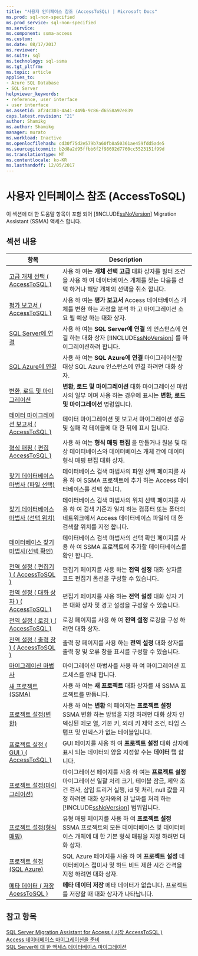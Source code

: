 ```yaml
---
title: "사용자 인터페이스 참조 (AccessToSQL) | Microsoft Docs"
ms.prod: sql-non-specified
ms.prod_service: sql-non-specified
ms.service: 
ms.component: ssma-access
ms.custom: 
ms.date: 08/17/2017
ms.reviewer: 
ms.suite: sql
ms.technology: sql-ssma
ms.tgt_pltfrm: 
ms.topic: article
applies_to:
- Azure SQL Database
- SQL Server
helpviewer_keywords:
- reference, user interface
- user interface
ms.assetid: af24c303-4a41-449b-9c86-d6558a97e839
caps.latest.revision: "21"
author: Shamikg
ms.author: Shamikg
manager: murato
ms.workload: Inactive
ms.openlocfilehash: cd30f75d2e579b7a60fb8a50361ae459fdd5ade5
ms.sourcegitcommit: b2d8a2d95ffbb6f2f98692d7760cc5523151f99d
ms.translationtype: MT
ms.contentlocale: ko-KR
ms.lasthandoff: 12/05/2017
---
```

# <a name="user-interface-reference-accesstosql"></a>사용자 인터페이스 참조 (AccessToSQL)
이 섹션에 대 한 도움말 항목이 포함 되어 [!INCLUDE[ssNoVersion](../../includes/ssnoversion_md.md)] Migration Assistant (SSMA) 액세스 합니다.  
  
## <a name="in-this-section"></a>섹션 내용  
  
|항목|Description|  
|---------|---------------|  
|[고급 개체 선택 &#40; AccessToSQL &#41;](../../ssma/access/advanced-object-selection-accesstosql.md)|사용 하 여는 **개체 선택 고급** 대화 상자를 필터 조건을 사용 하 여 데이터베이스 개체를 찾는 다음를 선택 하거나 해당 개체의 선택을 취소 합니다.|  
|[평가 보고서 &#40; AccessToSQL &#41;](../../ssma/access/assessment-report-accesstosql.md)|사용 하 여는 **평가 보고서** Access 데이터베이스 개체를 변환 하는 과정을 분석 하 고 마이그레이션 소요 될 예상 하는 대화 상자.|  
|[SQL Server에 연결](http://msdn.microsoft.com/ceb77a97-d6d5-4a92-90a6-342e97d12b54)|사용 하 여는 **SQL Server에 연결** 의 인스턴스에 연결 하는 대화 상자 [!INCLUDE[ssNoVersion](../../includes/ssnoversion_md.md)] 를 마이그레이션하려 합니다.|  
|[SQL Azure에 연결](http://msdn.microsoft.com/bf44b236-d9be-41ae-a5fd-bd73038e505f)|사용 하 여는 **SQL Azure에 연결** 마이그레이션할 대상 SQL Azure 인스턴스에 연결 하려면 대화 상자.|  
|[변환, 로드 및 마이그레이션](http://msdn.microsoft.com/4ec83e96-88a5-4b7b-8d5a-f3429d9a936b)|**변환, 로드 및 마이그레이션** 대화 마이그레이션 마법사의 일부 이며 사용 하는 경우에 표시는 **변환, 로드 및 마이그레이션** 명령입니다.|  
|[데이터 마이그레이션 보고서 &#40; AccessToSQL &#41;](../../ssma/access/data-migration-report-accesstosql.md)|데이터 마이그레이션 및 보고서 마이그레이션 성공 및 실패 각 테이블에 대 한 뒤에 표시 됩니다.|  
|[형식 매핑 &#40; 편집 AccessToSQL &#41;](../../ssma/access/edit-type-mapping-accesstosql.md)|사용 하 여는 **형식 매핑 편집** 을 만들거나 원본 및 대상 데이터베이스와 데이터베이스 개체 간에 데이터 형식 매핑 편집 대화 상자.|  
|[찾기 데이터베이스 마법사 (파일 선택)](http://msdn.microsoft.com/2f574a34-4bab-40a4-89a8-ad4907ffc3fd)|데이터베이스 검색 마법사의 파일 선택 페이지를 사용 하 여 SSMA 프로젝트에 추가 하는 Access 데이터베이스를 선택 합니다.|  
|[찾기 데이터베이스 마법사 (선택 위치)](http://msdn.microsoft.com/00b2d32a-998b-47a7-b25c-589b5bd6777a)|데이터베이스 검색 마법사의 위치 선택 페이지를 사용 하 여 검색 기준과 일치 하는 컴퓨터 또는 폴더의 네트워크에서 Access 데이터베이스 파일에 대 한 검색할 위치를 지정 합니다.|  
|[데이터베이스 찾기 마법사(선택 확인)](http://msdn.microsoft.com/62e20e03-50cc-4ac8-8072-524d194d2ec3)|데이터베이스 검색 마법사의 선택 확인 페이지를 사용 하 여 SSMA 프로젝트에 추가할 데이터베이스를 확인 합니다.|  
|[전역 설정 &#40; 편집기 &#41; &#40; AccessToSQL &#41;](../../ssma/access/global-settings-editor-accesstosql.md)|편집기 페이지를 사용 하는 **전역 설정** 대화 상자를 코드 편집기 옵션을 구성할 수 있습니다.|  
|[전역 설정 &#40; 대화 상자 &#41; &#40; AccessToSQL &#41;](../../ssma/access/global-settings-dialogs-accesstosql.md)|편집기 페이지를 사용 하는 **전역 설정** 대화 상자 기본 대화 상자 및 경고 설정을 구성할 수 있습니다.|  
|[전역 설정 &#40; 로깅 &#41; &#40; AccessToSQL &#41;](../../ssma/access/global-settings-logging-accesstosql.md)|로깅 페이지를 사용 하 여 **전역 설정** 로깅을 구성 하려면 대화 상자.|  
|[전역 설정 &#40; 출력 창 &#41; &#40; AccessToSQL &#41;](../../ssma/access/global-settings-output-window-accesstosql.md)|출력 창 페이지를 사용 하는 **전역 설정** 대화 상자를 출력 창 및 오류 창을 표시를 구성할 수 있습니다.|  
|[마이그레이션 마법사](http://msdn.microsoft.com/5bab5914-b2ae-4795-8cf5-83e42d64bef2)|마이그레이션 마법사를 사용 하 여 마이그레이션 프로세스를 안내 합니다.|  
|[새 프로젝트(SSMA)](http://msdn.microsoft.com/ca294f6d-eeb5-42ca-9306-156281a3f0f3)|사용 하 여는 **새 프로젝트** 대화 상자를 새 SSMA 프로젝트를 만듭니다.|  
|[프로젝트 설정(변환)](http://msdn.microsoft.com/bcebc635-c638-4ddb-924c-b9ccfef86388)|사용 하 여는 **변환** 의 페이지는 **프로젝트 설정** SSMA 변환 하는 방법을 지정 하려면 대화 상자 인덱싱된 메모 열, 기본 키, 외래 키 제약 조건, 타임 스탬프 및 인덱스가 없는 테이블입니다.|  
|[프로젝트 설정 &#40; GUI &#41; &#40; AccessToSQL &#41;](../../ssma/access/project-settings-gui-accesstosql.md)|GUI 페이지를 사용 하 여 **프로젝트 설정** 대화 상자에 표시 되는 데이터의 양을 지정할 수는 **데이터** 탭 합니다.|  
|[프로젝트 설정(마이그레이션)](http://msdn.microsoft.com/4caebc9c-8680-4b99-a8fa-89c43161c95d)|마이그레이션 페이지를 사용 하 여는 **프로젝트 설정** 마이그레이션 일괄 처리 크기, 테이블 잠금, 제약 조건 검사, 삽입 트리거 실행, id 및 처리, null 값을 지정 하려면 대화 상자와의 된 날짜를 처리 하는 [!INCLUDE[ssNoVersion](../../includes/ssnoversion_md.md)] 범위입니다.|  
|[프로젝트 설정(형식 매핑)](http://msdn.microsoft.com/b87b9683-abed-4677-8c50-18bdba704655)|유형 매핑 페이지를 사용 하 여 **프로젝트 설정** SSMA 프로젝트의 모든 데이터베이스 및 데이터베이스 개체에 대 한 기본 형식 매핑을 지정 하려면 대화 상자.|  
|[프로젝트 설정 (SQL Azure)](http://msdn.microsoft.com/bbb8a204-d0e4-4f0b-9709-271feb1f136e)|SQL Azure 페이지를 사용 하 여 **프로젝트 설정** 데이터베이스 접미사 및 하트 비트 제한 시간 간격을 지정 하려면 대화 상자.|  
|[메타 데이터 &#40; 저장 AcessToSQL &#41;](../../ssma/access/save-metadata-acesstosql.md)|**메타 데이터 저장** 메타 데이터가 없습니다. 프로젝트를 저장할 때 대화 상자가 나타납니다.|  
  
## <a name="see-also"></a>참고 항목  
[SQL Server Migration Assistant for Access &#40; 시작 AccessToSQL &#41;](../../ssma/access/getting-started-with-sql-server-migration-assistant-for-access-accesstosql.md)  
[Access 데이터베이스 마이그레이션을 준비](http://msdn.microsoft.com/9b80a9e0-08e7-4b4d-b5ec-cc998d3f5114)  
[SQL Server에 대 한 액세스 데이터베이스 마이그레이션](http://msdn.microsoft.com/76a3abcf-2998-4712-9490-fe8d872c89ca)  
  
